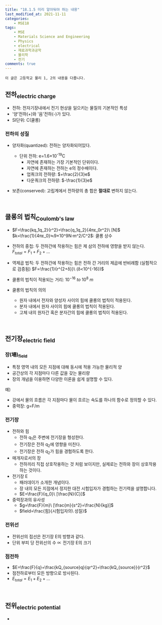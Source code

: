 ```yaml
---
title: "18.1.5 미리 알아둬야 하는 내용"
last_modified_at: 2021-11-11
categories:
    - MSE18
tags:
    - MSE
    - Materials Science and Engineering
    - Physics
    - electrical
    - 재료과학과공학
    - 물리학
    - 전기
comments: true
---
```


```
이 글은 고등학교 물리 1, 2의 내용을 다룹니다.
```

<h2>전하<sub>electric charge</sub></h2>

- 전하: 전자기장내에서 전기 현상을 일으키는 물질의 기본적인 특성
- '양'전하(+)와 '음'전하(-)가 있다.
- SI단위: C(쿨롱)

<h3>전하의 성질</h3>

- 양자화(quantized): 전하는 양자화되어있다.
    - 단위 전하: e=1.6×10<sup>-19</sup>C
        - 자연에 존재하는 가장 기본적인 단위이다.
        - 자연에 존재하는 전하는 e의 정수배이다.
        - 업쿼크의 전하량: $+\frac{2}{3}e$
        - 다운쿼크의 전하량: $-\frac{1}{3}e$

- 보존(conserved): 고립계에서 전하량의 총 합은 **절대로** 변하지 않는다.

<br/>

<h2>쿨롱의 법칙<sub>Coulomb's law</sub></h2>

- $F=\frac{kq_1q_2}{r^2}=\frac{q_1q_2}{4πε_0r^2}\ [N]$\
$k=\frac{1}{4πε_0}≒9×10^9N·m^2/C^2$: 쿨롱 상수

- 전하의 중첩: 두 전하간에 작용하는 힘은 제 삼의 전하에 영향을 받지 않는다.\
$F_{total}=F_1+F_2+...$

- 역제곱 법칙: 두 전하간에 작용하는 힘은 전하 간 거리의 제곱에 반비례함 (실험적으로 검증됨)
$F∝\frac{1}{r^{2+δ}}\ (δ<10^{-16})$

- 쿨롱의 법칙이 적용되는 거리: $10^{-16}\ to\ 10^{8}\ m$

- 쿨롱의 법칙의 의의
    - 원자 내에서 전자와 양성자 사이의 힘에 쿨롱의 법칙이 적용된다.
    - 분자 내에서 원자 사이의 힘에 쿨롱의 법칙이 적용된다.
    - 고체 내의 원자간 혹은 분자간의 힘에 쿨롱의 법칙이 적용된다.

<br/>

<h2>전기장<sub>electric field</sub></h2>

<h3>장(場)<sub>field</sub></h3>

- 특정 영역 내의 모든 지점에 대해 동시에 적용 가능한 물리적 양
- 공간상의 각 지점마다 다른 값을 갖는 물리량
- 장의 개념을 이용하면 다양한 이론을 쉽게 설명할 수 있다.

예)
- 강에서 물의 흐름은 각 지점마다 물이 흐르는 속도를 하나의 함수로 정의할 수 있다.
- 중력장: g=F/m

<h3>전기장</h3>

- 전하와 힘
    - 전하 q<sub>1</sub>은 주변에 전기장을 형성한다.
    - 전기장은 전하 q<sub>2</sub>에 영향을 미친다.
    - 전기장은 전하 q<sub>2</sub>가 힘을 경험하도록 한다.
- 매개자로서의 장
    - 전하끼리 직접 상호작용하는 것 처럼 보이지만, 실제로는 전하와 장이 상호작용하는 것이다.
- 전기장 E
    - 패러데이가 소개한 개념이다.
    - 장 내의 모든 지점에서 정지한 대전 시험입자가 경험하는 전기력을 설명합니다.
    - $E=\frac{F}{q_0}\ [\frac{N}{C}]$
- 중력장과의 유사성
    - $g=\frac{F}{m}\ [\frac{m}{s^2}=\frac{N}{kg}]$
    - $field=\frac{힘}{시험입자의\ 성질}$

<h3>전위선</h3>

- 전위선의 접선은 전기장 E의 방향과 같다.
- 단위 부피 당 전위선의 수 ∝ 전기장 E의 크기

<h3>점전하</h3>

- $E=\frac{F}{q}=\frac{kQ_{source}q}{qr^2}=\frac{kQ_{source}}{r^2}$
- 점전하로부터 모든 방향으로 방사된다.
- $E_{total}=E_1+E_2+...$

<br/>

<h2>전위<sub>electric potential</sub></h2>

-
